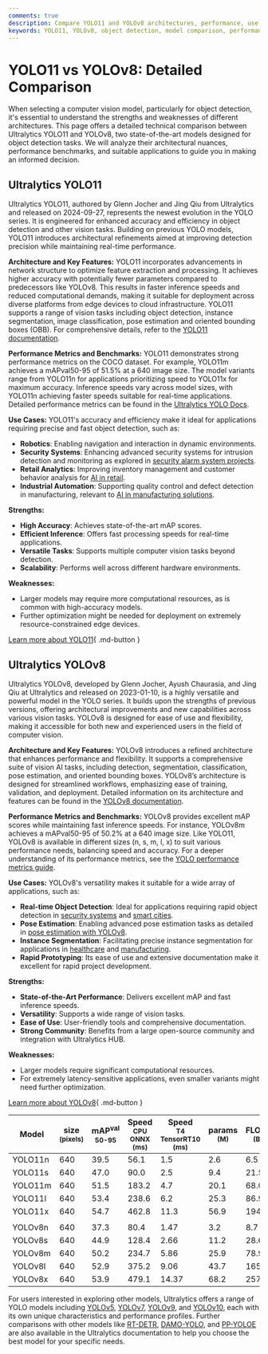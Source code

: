 ```yaml
---
comments: true
description: Compare YOLO11 and YOLOv8 architectures, performance, use cases, and benchmarks. Discover which YOLO model fits your object detection needs.
keywords: YOLO11, YOLOv8, object detection, model comparison, performance benchmarks, YOLO series, computer vision, Ultralytics YOLO, YOLO architecture
---
```


# YOLO11 vs YOLOv8: Detailed Comparison

When selecting a computer vision model, particularly for object detection, it's essential to understand the strengths and weaknesses of different architectures. This page offers a detailed technical comparison between Ultralytics YOLO11 and YOLOv8, two state-of-the-art models designed for object detection tasks. We will analyze their architectural nuances, performance benchmarks, and suitable applications to guide you in making an informed decision.

<script async src="https://cdn.jsdelivr.net/npm/chart.js"></script>
<script defer src="../../javascript/benchmark.js"></script>

<canvas id="modelComparisonChart" width="1024" height="400" active-models='["YOLO11", "YOLOv8"]'></canvas>

## Ultralytics YOLO11

Ultralytics YOLO11, authored by Glenn Jocher and Jing Qiu from Ultralytics and released on 2024-09-27, represents the newest evolution in the YOLO series. It is engineered for enhanced accuracy and efficiency in object detection and other vision tasks. Building on previous YOLO models, YOLO11 introduces architectural refinements aimed at improving detection precision while maintaining real-time performance.

**Architecture and Key Features:**
YOLO11 incorporates advancements in network structure to optimize feature extraction and processing. It achieves higher accuracy with potentially fewer parameters compared to predecessors like YOLOv8. This results in faster inference speeds and reduced computational demands, making it suitable for deployment across diverse platforms from edge devices to cloud infrastructure. YOLO11 supports a range of vision tasks including object detection, instance segmentation, image classification, pose estimation and oriented bounding boxes (OBB). For comprehensive details, refer to the [YOLO11 documentation](https://docs.ultralytics.com/models/yolo11/).

**Performance Metrics and Benchmarks:**
YOLO11 demonstrates strong performance metrics on the COCO dataset. For example, YOLO11m achieves a mAPval50-95 of 51.5% at a 640 image size. The model variants range from YOLO11n for applications prioritizing speed to YOLO11x for maximum accuracy. Inference speeds vary across model sizes, with YOLO11n achieving faster speeds suitable for real-time applications. Detailed performance metrics can be found in the [Ultralytics YOLO Docs](https://docs.ultralytics.com/).

**Use Cases:**
YOLO11's accuracy and efficiency make it ideal for applications requiring precise and fast object detection, such as:

- **Robotics**: Enabling navigation and interaction in dynamic environments.
- **Security Systems**: Enhancing advanced security systems for intrusion detection and monitoring as explored in [security alarm system projects](https://www.ultralytics.com/blog/security-alarm-system-projects-with-ultralytics-yolov8).
- **Retail Analytics**: Improving inventory management and customer behavior analysis for [AI in retail](https://www.ultralytics.com/blog/achieving-retail-efficiency-with-ai).
- **Industrial Automation**: Supporting quality control and defect detection in manufacturing, relevant to [AI in manufacturing solutions](https://www.ultralytics.com/solutions/ai-in-manufacturing).

**Strengths:**

- **High Accuracy**: Achieves state-of-the-art mAP scores.
- **Efficient Inference**: Offers fast processing speeds for real-time applications.
- **Versatile Tasks**: Supports multiple computer vision tasks beyond detection.
- **Scalability**: Performs well across different hardware environments.

**Weaknesses:**

- Larger models may require more computational resources, as is common with high-accuracy models.
- Further optimization might be needed for deployment on extremely resource-constrained edge devices.

[Learn more about YOLO11](https://docs.ultralytics.com/models/yolo11){ .md-button }

## Ultralytics YOLOv8

Ultralytics YOLOv8, developed by Glenn Jocher, Ayush Chaurasia, and Jing Qiu at Ultralytics and released on 2023-01-10, is a highly versatile and powerful model in the YOLO series. It builds upon the strengths of previous versions, offering architectural improvements and new capabilities across various vision tasks. YOLOv8 is designed for ease of use and flexibility, making it accessible for both new and experienced users in the field of computer vision.

**Architecture and Key Features:**
YOLOv8 introduces a refined architecture that enhances performance and flexibility. It supports a comprehensive suite of vision AI tasks, including detection, segmentation, classification, pose estimation, and oriented bounding boxes. YOLOv8’s architecture is designed for streamlined workflows, emphasizing ease of training, validation, and deployment. Detailed information on its architecture and features can be found in the [YOLOv8 documentation](https://docs.ultralytics.com/models/yolov8/).

**Performance Metrics and Benchmarks:**
YOLOv8 provides excellent mAP scores while maintaining fast inference speeds. For instance, YOLOv8m achieves a mAPval50-95 of 50.2% at a 640 image size. Like YOLO11, YOLOv8 is available in different sizes (n, s, m, l, x) to suit various performance needs, balancing speed and accuracy. For a deeper understanding of its performance metrics, see the [YOLO performance metrics guide](https://docs.ultralytics.com/guides/yolo-performance-metrics/).

**Use Cases:**
YOLOv8's versatility makes it suitable for a wide array of applications, such as:

- **Real-time Object Detection**: Ideal for applications requiring rapid object detection in [security systems](https://www.ultralytics.com/blog/security-alarm-system-projects-with-ultralytics-yolov8) and [smart cities](https://www.ultralytics.com/blog/computer-vision-ai-in-smart-cities).
- **Pose Estimation**: Enabling advanced pose estimation tasks as detailed in [pose estimation with YOLOv8](https://www.ultralytics.com/blog/pose-estimation-with-ultralytics-yolov8).
- **Instance Segmentation**: Facilitating precise instance segmentation for applications in [healthcare](https://www.ultralytics.com/solutions/ai-in-healthcare) and [manufacturing](https://www.ultralytics.com/solutions/ai-in-manufacturing).
- **Rapid Prototyping**: Its ease of use and extensive documentation make it excellent for rapid project development.

**Strengths:**

- **State-of-the-Art Performance**: Delivers excellent mAP and fast inference speeds.
- **Versatility**: Supports a wide range of vision tasks.
- **Ease of Use**: User-friendly tools and comprehensive documentation.
- **Strong Community**: Benefits from a large open-source community and integration with Ultralytics HUB.

**Weaknesses:**

- Larger models require significant computational resources.
- For extremely latency-sensitive applications, even smaller variants might need further optimization.

[Learn more about YOLOv8](https://docs.ultralytics.com/models/yolov8/){ .md-button }

| Model   | size<br><sup>(pixels) | mAP<sup>val<br>50-95 | Speed<br><sup>CPU ONNX<br>(ms) | Speed<br><sup>T4 TensorRT10<br>(ms) | params<br><sup>(M) | FLOPs<br><sup>(B) |
|---------|-----------------------|----------------------|--------------------------------|-------------------------------------|--------------------|-------------------|
| YOLO11n | 640                   | 39.5                 | 56.1                           | 1.5                                 | 2.6                | 6.5               |
| YOLO11s | 640                   | 47.0                 | 90.0                           | 2.5                                 | 9.4                | 21.5              |
| YOLO11m | 640                   | 51.5                 | 183.2                          | 4.7                                 | 20.1               | 68.0              |
| YOLO11l | 640                   | 53.4                 | 238.6                          | 6.2                                 | 25.3               | 86.9              |
| YOLO11x | 640                   | 54.7                 | 462.8                          | 11.3                                | 56.9               | 194.9             |
|         |                       |                      |                                |                                     |                    |                   |
| YOLOv8n | 640                   | 37.3                 | 80.4                           | 1.47                                | 3.2                | 8.7               |
| YOLOv8s | 640                   | 44.9                 | 128.4                          | 2.66                                | 11.2               | 28.6              |
| YOLOv8m | 640                   | 50.2                 | 234.7                          | 5.86                                | 25.9               | 78.9              |
| YOLOv8l | 640                   | 52.9                 | 375.2                          | 9.06                                | 43.7               | 165.2             |
| YOLOv8x | 640                   | 53.9                 | 479.1                          | 14.37                               | 68.2               | 257.8             |

For users interested in exploring other models, Ultralytics offers a range of YOLO models including [YOLOv5](https://docs.ultralytics.com/models/yolov5/), [YOLOv7](https://docs.ultralytics.com/models/yolov7/), [YOLOv9](https://docs.ultralytics.com/models/yolov9/), and [YOLOv10](https://docs.ultralytics.com/models/yolov10/), each with its own unique characteristics and performance profiles. Further comparisons with other models like [RT-DETR](https://docs.ultralytics.com/models/rtdetr/), [DAMO-YOLO](https://docs.ultralytics.com/compare/damo-yolo-vs-yolov8/), and [PP-YOLOE](https://docs.ultralytics.com/compare/pp-yoloe-vs-yolov9/) are also available in the Ultralytics documentation to help you choose the best model for your specific needs.
